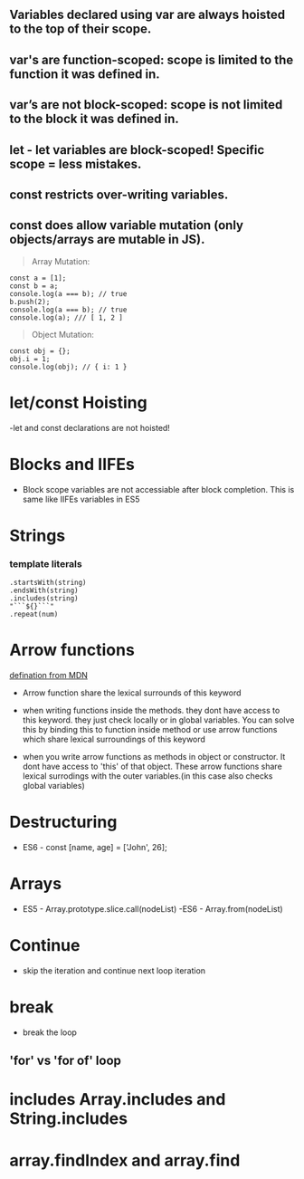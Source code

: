 ## Variables declared using var are always hoisted to the top of their scope.

## var's are function-scoped: scope is limited to the function it was defined in.


## var’s are not block-scoped: scope is not limited to the block it was defined in.
## let - let variables are block-scoped! Specific scope = less mistakes.
## const restricts over-writing variables.
## const does allow variable mutation (only objects/arrays are mutable in JS).

>Array Mutation:
```
const a = [1];
const b = a;
console.log(a === b); // true
b.push(2);
console.log(a === b); // true
console.log(a); /// [ 1, 2 ]
```
>Object Mutation:
```
const obj = {};
obj.i = 1;
console.log(obj); // { i: 1 }
```
# let/const Hoisting
-let and const declarations are not hoisted!

# Blocks and IIFEs
- Block scope variables are not accessiable after block completion. This is same like IIFEs variables in ES5

# Strings
### template literals
```
.startsWith(string)
.endsWith(string)
.includes(string)
"```${}```"
.repeat(num)
```

# Arrow functions
[defination from MDN](https://developer.mozilla.org/en-US/docs/Web/JavaScript/Reference/Functions/Arrow_functions)

- Arrow function share the lexical surrounds of this keyword

- when writing functions inside the methods. they dont have access to this keyword. they just check locally or in global variables. You can solve this by binding this to function inside method or use arrow functions which share lexical surroundings of this keyword

- when you write arrow functions as methods in object or constructor. It dont have access to 'this' of that object. These arrow functions share lexical surrodings with the outer variables.(in this case also checks global variables)

# Destructuring
- ES6 - const [name, age] = ['John', 26];
 
# Arrays
- ES5 - Array.prototype.slice.call(nodeList)
-ES6 - Array.from(nodeList)

# Continue
- skip the iteration and continue next loop iteration
# break
- break the loop

## 'for' vs 'for of' loop
# includes Array.includes and String.includes

# array.findIndex and array.find